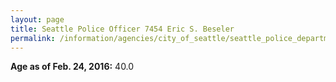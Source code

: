 ```yaml
---
layout: page
title: Seattle Police Officer 7454 Eric S. Beseler
permalink: /information/agencies/city_of_seattle/seattle_police_department/copbook/7454/
---
```


**Age as of Feb. 24, 2016:** 40.0
